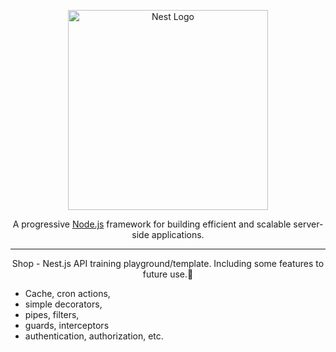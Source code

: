 <p align="center">
  <a href="http://nestjs.com/" target="blank"><img src="https://nestjs.com/img/logo_text.svg" width="320" alt="Nest Logo" /></a>
</p>

[circleci-image]: https://img.shields.io/circleci/build/github/nestjs/nest/master?token=abc123def456
[circleci-url]: https://circleci.com/gh/nestjs/nest

  <p align="center">A progressive <a href="http://nodejs.org" target="_blank">Node.js</a> framework for building efficient and scalable server-side applications.</p>

<hr>

<p align="center">Shop - Nest.js API training playground/template. Including some features to future use.🙂 </p>

- Cache, cron actions,
- simple decorators, 
- pipes, filters, 
- guards, interceptors
- authentication, authorization,
etc.